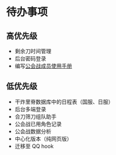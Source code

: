 # 待办事项

## 高优先级

- 剩余刀时间管理
- 后台密码登录
- 编写[公会战成员使用手册](../usage/manual.md)

## 低优先级

- 干炸里脊数据库中的日程表（国服、日服）
- 后台多端登录
- 合刀筛刀组队助手
- 公会战已用角色记录
- 公会战数据分析
- 中心化版本（纯网页版）
- 迁移至 QQ hook
